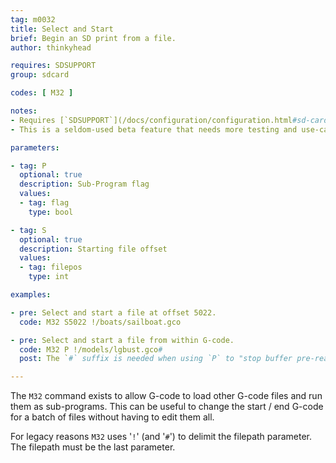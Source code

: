 ```yaml
---
tag: m0032
title: Select and Start
brief: Begin an SD print from a file.
author: thinkyhead

requires: SDSUPPORT
group: sdcard

codes: [ M32 ]

notes:
- Requires [`SDSUPPORT`](/docs/configuration/configuration.html#sd-card)
- This is a seldom-used beta feature that needs more testing and use-cases.

parameters:

- tag: P
  optional: true
  description: Sub-Program flag
  values:
  - tag: flag
    type: bool

- tag: S
  optional: true
  description: Starting file offset
  values:
  - tag: filepos
    type: int

examples:

- pre: Select and start a file at offset 5022.
  code: M32 S5022 !/boats/sailboat.gco

- pre: Select and start a file from within G-code.
  code: M32 P !/models/lgbust.gco#
  post: The `#` suffix is needed when using `P` to "stop buffer pre-reading" so no commands after `M32` will go into the buffer until after it returns.

---
```


The `M32` command exists to allow G-code to load other G-code files and run them as sub-programs. This can be useful to change the start / end G-code for a batch of files without having to edit them all.

For legacy reasons `M32` uses '`!`' (and '`#`') to delimit the filepath parameter. The filepath must be the last parameter.
